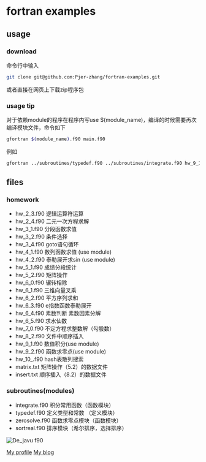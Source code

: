 # fortran examples
## usage
### download
命令行中输入
```bash
git clone git@github.com:Pjer-zhang/fortran-examples.git
````
或者直接在网页上下载zip程序包
### usage tip
对于依赖module的程序在程序内写use $(module_name)，编译的时候需要再次编译模块文件，命令如下
```bash
gfortran $(module_name).f90 main.f90
```
例如
```bash
gfortran ../subroutines/typedef.f90 ../subroutines/integrate.f90 hw_9_1.f90
```
## files
### homework
 - hw_2_3.f90 逻辑运算符运算
 - hw_2_4.f90 二元一次方程求解
 - hw_3_1.f90 分段函数求值
 - hw_3_2.f90 条件选择
 - hw_3_4.f90 goto语句循环
 - hw_4_1.f90 数列函数求值 (use module)
 - hw_4_2.f90 泰勒展开求sin (use module)
 - hw_5_1.f90 成绩分段统计
 - hw_5_2.f90 矩阵操作
 - hw_6_0.f90 辗转相除
 - hw_6_1.f90 三维向量叉乘
 - hw_6_2.f90 平方序列求和
 - hw_6_3.f90 e指数函数泰勒展开
 - hw_6_4.f90 素数判断 素数因素分解
 - hw_6_5.f90 求水仙数
 - hw_7_0.f90 不定方程求整数解（勾股数）
 - hw_8_2.f90 文件中顺序插入
 - hw_9_1.f90 数值积分(use module)
 - hw_9_2.f90 函数求零点(use module)
 - hw_10_.f90 hash表散列搜索
 - matrix.txt 矩阵操作（5.2）的数据文件
 - insert.txt 顺序插入（8.2）的数据文件

### subroutines(modules)
 - integrate.f90     积分常用函数（函数模块）
 - typedef.f90       定义类型和常数 （定义模块）
 - zerosolve.f90     函数求零点模块（函数模块）
 - sortreal.f90      排序模块（希尔排序，选择排序）

![De_javu f90](http://github.com/Pjer-zhang/fortran-examples/image/web.png)

[My profile](http://home.ustc.edu.cn/~pjer1316)
[My blog](http://pjer.blog.ustc.edu.cn)